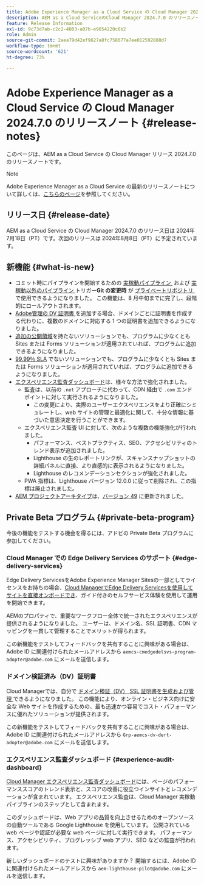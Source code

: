 ```yaml
---
title: Adobe Experience Manager as a Cloud Service の Cloud Manager 2024.7.0 のリリースノート
description: AEM as a Cloud ServiceのCloud Manager 2024.7.0 のリリースノート。
feature: Release Information
exl-id: 9c73d7ab-c2c2-4803-a07b-e9054220c6b2
role: Admin
source-git-commit: 2aea79d42ef9627a8fc758077a7ee012592888d7
workflow-type: tm+mt
source-wordcount: '621'
ht-degree: 73%

---
```



# Adobe Experience Manager as a Cloud Service の Cloud Manager 2024.7.0 のリリースノート {#release-notes}

このページは、AEM as a Cloud Service の Cloud Manager リリース 2024.7.0 のリリースノートです。

>[!NOTE]
>
>Adobe Experience Manager as a Cloud Service の最新のリリースノートについて詳しくは、[こちらのページ](/help/release-notes/release-notes-cloud/release-notes-current.md)を参照してください。

## リリース日 {#release-date}

AEM as a Cloud Service の Cloud Manager 2024.7.0 のリリース日は 2024年7月18日（PT）です。次回のリリースは 2024年8月8日（PT）に予定されています。

## 新機能 {#what-is-new}

* コミット時にパイプラインを開始するための [&#x200B; 実稼動パイプライン &#x200B;](/help/implementing/cloud-manager/configuring-pipelines/configuring-production-pipelines.md#adding-production-pipeline) および [&#x200B; 実稼動以外のパイプライン &#x200B;](/help/implementing/cloud-manager/configuring-pipelines/configuring-non-production-pipelines.md#adding-non-production-pipeline)トリガー&#x200B;**Git の変更時** が [&#x200B; プライベートリポジトリ &#x200B;](/help/implementing/cloud-manager/managing-code/private-repositories.md) で使用できるようになりました。 この機能は、8 月中旬までに完了し、段階的にロールアウトされます。
* [Adobe管理の DV 証明書 &#x200B;](/help/implementing/cloud-manager/managing-ssl-certifications/add-ssl-certificate.md) を追加する場合、ドメインごとに証明書を作成する代わりに、複数のドメインに対応する 1 つの証明書を追加できるようになりました。
* [追加の公開領域](/help/operations/additional-publish-regions.md)を持たないソリューションでも、プログラムに少なくとも Sites または Forms ソリューションが適用されていれば、プログラムに追加できるようになりました。
* [99.99％ SLA](/help/implementing/cloud-manager/getting-access-to-aem-in-cloud/creating-production-programs.md#sla) でないソリューションでも、プログラムに少なくとも Sites または Forms ソリューションが適用されていれば、プログラムに追加できるようになりました。
* [エクスペリエンス監査ダッシュボード](/help/implementing/cloud-manager/reports/report-experience-audit.md)は、様々な方法で強化されました。
   * 監査は、以前の `.net` アプローチに代わって、CDN 経由で `.com` エンドポイントに対して実行されるようになりました。
      * この変更により、実際のユーザーエクスペリエンスをより正確にシミュレートし、web サイトの管理と最適化に関して、十分な情報に基づいた意思決定を行うことができます。
   * エクスペリエンス監査 UI に対して、次のような複数の機能強化が行われました。
      * パフォーマンス、ベストプラクティス、SEO、アクセシビリティのトレンド表示が追加されました。
      * Lighthouse の生のレポートリンクが、スキャンスナップショットの詳細パネルに直接、より直感的に表示されるようになりました。
      * Lighthouse のレコメンデーションセクションが強化されました。
   * PWA 指標は、Lighthouse バージョン 12.0.0 に従って削除され、この指標は廃止されました。
* [AEM プロジェクトアーキタイプ](https://experienceleague.adobe.com/ja/docs/experience-manager-core-components/using/developing/archetype/overview)は、[バージョン 49](https://github.com/adobe/aem-project-archetype/tree/aem-project-archetype-49) に更新されました。

## Private Beta プログラム {#private-beta-program}

今後の機能をテストする機会を得るには、アドビの Private Beta プログラムに参加してください。

### Cloud Manager での Edge Delivery Services のサポート {#edge-delivery-services}

Edge Delivery ServicesをAdobe Experience Manager Sitesの一部としてライセンスをお持ちの場合、[Cloud ManagerでEdge Delivery Servicesを使用してサイトを直接オンボードでき &#x200B;](/help/implementing/cloud-manager/edge-delivery/introduction-to-edge-delivery-services.md)、ガイド付きのセルフサービス体験を使用して運用を開始できます。

AEMのプロパティで、重要なワークフロー全体で統一されたエクスペリエンスが提供されるようになりました。 ユーザーは、ドメイン名、SSL 証明書、CDN マッピングを一貫して管理することでメリットが得られます。

この新機能をテストしてフィードバックを共有することに興味がある場合は、Adobe ID に関連付けられたメールアドレスから `aemcs-cmedgedelsvs-program-adopter@adobe.com` にメールを送信します。

### ドメイン検証済み（DV）証明書

Cloud Managerでは、自分で [&#x200B; ドメイン検証（DV） SSL 証明書を生成および管理 &#x200B;](/help/implementing/cloud-manager/managing-ssl-certifications/add-ssl-certificate.md) できるようになりました。 この機能により、オンライン・ビジネス向けに安全な Web サイトを作成するための、最も迅速かつ容易でコスト・パフォーマンスに優れたソリューションが提供されます。

この新機能をテストしてフィードバックを共有することに興味がある場合は、Adobe ID に関連付けられたメールアドレスから `Grp-aemcs-dv-dert-adopter@adobe.com` にメールを送信します。

### エクスペリエンス監査ダッシュボード {#experience-audit-dashboard}

[Cloud Manager エクスペリエンス監査ダッシュボード](/help/implementing/cloud-manager/reports/report-experience-audit.md)には、ページのパフォーマンススコアのトレンド表示と、スコアの改善に役立つインサイトとレコメンデーションが含まれています。 エクスペリエンス監査は、Cloud Manager 実稼動パイプラインのステップとして含まれます。

このダッシュボードは、Web アプリの品質を向上させるためのオープンソースの自動ツールである Google Lighthouse を使用しています。 公開されている web ページや認証が必要な web ページに対して実行できます。 パフォーマンス、アクセシビリティ、プログレッシブ web アプリ、SEO などの監査が行われます。

新しいダッシュボードのテストに興味がありますか？ 開始するには、Adobe ID に関連付けられたメールアドレスから `aem-lighthouse-pilot@adobe.com` にメールを送信します。
